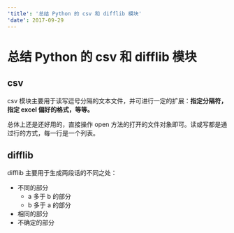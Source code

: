 ```yaml
---
'title': '总结 Python 的 csv 和 difflib 模块'
'date': 2017-09-29
---
```

# 总结 Python 的 csv 和 difflib 模块

## csv

csv 模块主要用于读写逗号分隔的文本文件，并可进行一定的扩展：**指定分隔符，指定 excel 偏好的格式，等等。**

总体上还是还好用的，直接操作 open 方法的打开的文件对象即可。读或写都是通过行的方式，每一行是一个列表。

## difflib

difflib 主要用于生成两段话的不同之处：

- 不同的部分
	- a 多于 b 的部分
	- b 多于 a 的部分
- 相同的部分
- 不确定的部分

